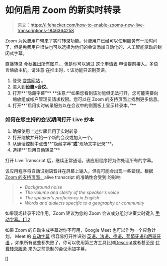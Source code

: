 # 如何启用 Zoom 的新实时转录

> 原文：<https://lifehacker.com/how-to-enable-zooms-new-live-transcriptions-1846364258>

Zoom 为免费用户带来了实时转录功能。付费用户已经可以使用服务有一段时间了，但是免费用户很快也可以选择为他们的会议添加自动化的、人工智能驱动的封闭式字幕。



直播转录 [今秋推出所有账户，](https://blog.zoom.us/update-on-live-transcription-for-free-accounts/) 但是你可以通过 [这个申请表](https://docs.google.com/forms/d/e/1FAIpQLSccQQ2W-K8naaltkBIbuv6BfJvisy0NZS2qWIKd0gSMUWGGpQ/viewform) 申请提前接入。多语言缩放主机，请注意:在推出时，t 该功能只识别英语。

1.  登录 [变焦网站](https://zoom.us/) 。
2.  进入到**设置>会议**。
3.  打开**“隐藏字幕”** **注意:**如果您看到该功能但无法打开，您可能需要向缩放组或帐户管理员请求权限。您可以在 Zoom 的支持页面上找到更多信息。
4.  打开**“启用实时转录服务以在会议中的侧面板上显示转录本。”**

### 如何在您主持的会议期间打开 Live 抄本

1.  确保使用上述步骤启用了实时转录
2.  打开缩放并开始一个新的会议或加入一个。
3.  从通话控制中点击**“隐藏字幕”**或**“现场文字记录”**。
4.  选择**“启用自动转录”**

打开 Live Transcript 后，继续正常通话。该应用程序将为你处理所有的字幕。

该应用程序将自动识别语音并在屏幕上输入，但有可能会出现一些错误。根据 [Zoom 的支持页面，](https://support.zoom.us/hc/en-us/articles/207279736-Closed-captioning-and-live-transcription)alive transcript 的准确性会受到
的影响

> *   *Background noise*
> *   *The volume and clarity of the speaker's voice*
> *   *The speaker's proficiency in English*
> *   *Words and dialects specific to a geography or community*

如果现场转录不起作用，Zoom 建议为您的 Zoom 会议或分组讨论室实时键入 [手动字幕。【T2](https://support.zoom.us/hc/en-us/articles/207279736-Closed-captioning-and-live-transcription#h_d6539cb1-0205-43ec-8cca-4ea1b3a4799f)

如果 Zoom 的自动生成字幕对你不可用，Google Meet 也可以作为一个应急计划。 Meet 的 [自动字幕](https://lifehacker.com/how-to-find-google-meet-s-best-features-on-android-and-1845217192) 很容易打开并识别 [英语、法语、德语、葡萄牙语和西班牙语](https://cloud.google.com/blog/products/google-meet/live-captioning-in-google-meet-expanding-to-4-new-languages) 。如果所有这些都失败了，你可以使用第三方工具比如[Descript](https://lifehacker.com/try-this-program-to-edit-audio-and-video-like-a-text-do-1845466379)或者甚至是 [付费转录服务](https://lifehacker.com/which-transcription-service-to-use-for-every-job-1833465550) 来为之前录制的会议添加字幕。

[]